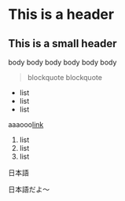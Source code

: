 # This is a header

## This is a small header

body body body
body body body

> blockquote
> blockquote

* list
* list
* list

aaaooo[link][google]

1. list
1. list
1. list

[google]: http://google.com/  "Google"

日本語

日本語だよ〜
